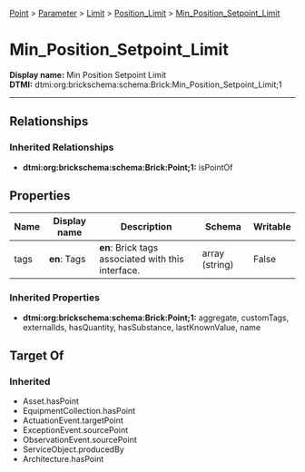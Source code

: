 [Point](../../../Point.md) > [Parameter](../../Parameter.md) > [Limit](../Limit.md) > [Position_Limit](Position_Limit.md) > [Min_Position_Setpoint_Limit](#)
# Min_Position_Setpoint_Limit

**Display name:** Min Position Setpoint Limit<br />
**DTMI:** dtmi:org:brickschema:schema:Brick:Min_Position_Setpoint_Limit;1

---
## Relationships
### Inherited Relationships
* **dtmi:org:brickschema:schema:Brick:Point;1:** isPointOf
## Properties
|Name|Display name|Description|Schema|Writable|
|-|-|-|-|-|
|tags|**en**: Tags|**en**: Brick tags associated with this interface.|array (string)|False|
### Inherited Properties
* **dtmi:org:brickschema:schema:Brick:Point;1:** aggregate, customTags, externalIds, hasQuantity, hasSubstance, lastKnownValue, name
## Target Of
### Inherited
* Asset.hasPoint
* EquipmentCollection.hasPoint
* ActuationEvent.targetPoint
* ExceptionEvent.sourcePoint
* ObservationEvent.sourcePoint
* ServiceObject.producedBy
* Architecture.hasPoint
